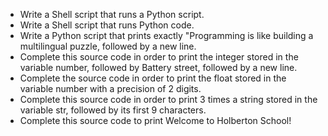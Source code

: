 - Write a Shell script that runs a Python script.
- Write a Shell script that runs Python code.
- Write a Python script that prints exactly "Programming is like building a multilingual puzzle, followed by a new line.
- Complete this source code in order to print the integer stored in the variable number, followed by Battery street, followed by a new line.
- Complete the source code in order to print the float stored in the variable number with a precision of 2 digits.
- Complete this source code in order to print 3 times a string stored in the variable str, followed by its first 9 characters.
- Complete this source code to print Welcome to Holberton School!
